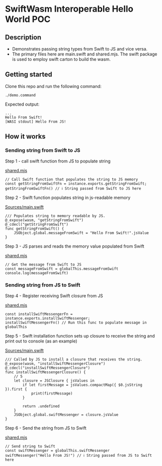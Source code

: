 # SwiftWasm Interoperable Hello World POC

## Description

- Demonstrates passing string types from Swift to JS and vice versa.
- The primary files here are main.swift and shared.mjs. The swift package is used to employ swift carton to build the wasm.

## Getting started

Clone this repo and run the following command:

```
./demo.command
```

Expected output:

```
...
Hello From Swift!
[WASI stdout] Hello From JS!
```

## How it works

### Sending string from Swift to JS

Step 1 - call swift function from JS to populate string

[shared.mjs](./shared.mjs)
```
// Call Swift function that populates the string to JS memory
const getStringFromSwiftFn = instance.exports.getStringFromSwift;
getStringFromSwiftFn() // ℹ️ String passed from Swift to JS here

```

Step 2 - Swift function populates string in js-readable memory

[Sources/main.swift](./Sources/main.swift)
```
/// Populates string to memory readable by JS.
@_expose(wasm, "getStringFromSwift")
@_cdecl("getStringFromSwift")
func getStringFromSwift() {
    JSObject.global.messageFromSwift = "Hello From Swift!".jsValue
}

```

Step 3 - JS parses and reads the memory value populated from Swift

[shared.mjs](./shared.mjs)
```
// Get the message from Swift to JS
const messageFromSwift = globalThis.messageFromSwift
console.log(messageFromSwift)
```

### Sending string from JS to Swift

Step 4 - Register receiving Swift closure from JS

[shared.mjs](./shared.mjs)
```
const installSwiftMessengerFn = instance.exports.installSwiftMessenger;
installSwiftMessengerFn() // Run this func to populate message in globalThis

```

Step 5 - Swift installation function sets up closure to receive the string and print out to console (as an example)

[Sources/main.swift](./Sources/main.swift)
```
/// Called by JS to install a closure that receives the string.
@_expose(wasm, "installSwiftMessengerClosure")
@_cdecl("installSwiftMessengerClosure")
func installSwiftMessengerClosure() {
    // 5
    let closure = JSClosure { jsValues in
        if let firstMessage = jsValues.compactMap({ $0.jsString }).first {
            print(firstMessage)
        }
        
        return .undefined
    }
    JSObject.global.swiftMessenger = closure.jsValue
}

```

Step 6 - Send the string from JS to Swift

[shared.mjs](./shared.mjs)
```
// Send string to Swift
const swiftMessenger = globalThis.swiftMessenger
swiftMessenger("Hello From JS!") // ℹ️ String passed from JS to Swift here
```

